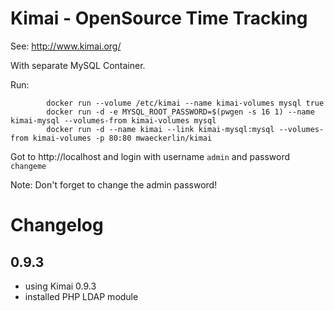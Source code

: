 # Kimai - OpenSource Time Tracking

See: http://www.kimai.org/

With separate MySQL Container.

Run:
```
        docker run --volume /etc/kimai --name kimai-volumes mysql true
        docker run -d -e MYSQL_ROOT_PASSWORD=$(pwgen -s 16 1) --name kimai-mysql --volumes-from kimai-volumes mysql
        docker run -d --name kimai --link kimai-mysql:mysql --volumes-from kimai-volumes -p 80:80 mwaeckerlin/kimai
```

Got to http://localhost and login with username `admin` and password `changeme`

Note: Don't forget to change the admin password!

# Changelog

## 0.9.3

* using Kimai 0.9.3
* installed PHP LDAP module

